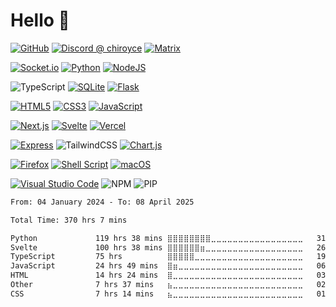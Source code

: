 # Hello 👋

[![GitHub](https://img.shields.io/badge/github-%23121011.svg?style=for-the-badge&logo=github&logoColor=white)](https://github.com/Chiroyce1) [![Discord @ chiroyce](https://img.shields.io/badge/Discord-%235865F2.svg?style=for-the-badge&logo=discord&logoColor=white)](data%3Atext%2Fplain%2C%40chiroyce%20on%20Discord) [![Matrix](https://img.shields.io/badge/matrix-000000?style=for-the-badge&logo=Matrix&logoColor=white)](https://matrix.to/#/@chiroyce:matrix.org)

[![Socket.io](https://img.shields.io/badge/Socket.io-black?style=for-the-badge&logo=socket.io&badgeColor=010101)](https://socket.io/) [![Python](https://img.shields.io/badge/python-3670A0?style=for-the-badge&logo=python&logoColor=ffdd54)](https://www.python.org/) [![NodeJS](https://img.shields.io/badge/node.js-6DA55F?style=for-the-badge&logo=node.js&logoColor=white)](https://nodejs.org)

![TypeScript](https://img.shields.io/badge/typescript-%23007ACC.svg?style=for-the-badge&logo=typescript&logoColor=white) [![SQLite](https://img.shields.io/badge/sqlite-%2307405e.svg?style=for-the-badge&logo=sqlite&logoColor=white)](https://www.sqlite.org) [![Flask](https://img.shields.io/badge/flask-%23000.svg?style=for-the-badge&logo=flask&logoColor=white)](https://flask.palletsprojects.com/en/2.0.x/)

[![HTML5](https://img.shields.io/badge/html5-%23E34F26.svg?style=for-the-badge&logo=html5&logoColor=white)](https://en.wikipedia.org/wiki/HTML5) [![CSS3](https://img.shields.io/badge/css3-%231572B6.svg?style=for-the-badge&logo=css3&logoColor=white)](https://en.wikipedia.org/wiki/CSS) [![JavaScript](https://img.shields.io/badge/javascript-%23323330.svg?style=for-the-badge&logo=javascript&logoColor=%23F7DF1E)](https://en.wikipedia.org/wiki/JavaScript)

[![Next.js](https://img.shields.io/badge/Next.js-black?style=for-the-badge&logo=next.js&logoColor=white)](https://nextjs.org/) [![Svelte](https://img.shields.io/badge/sveltekit-%23f1413d.svg?style=for-the-badge&logo=svelte&logoColor=white)](https://svelte.dev/) [![Vercel](https://img.shields.io/badge/vercel-%23000000.svg?style=for-the-badge&logo=vercel&logoColor=white)](https://vercel.com)

[![Express](https://img.shields.io/badge/express-%23404d59.svg?style=for-the-badge&logo=express&logoColor=%2361DAFB)](https://expressjs.com/) ![TailwindCSS](https://img.shields.io/badge/tailwind-%2338B2AC.svg?style=for-the-badge&logo=tailwind-css&logoColor=white) [![Chart.js](https://img.shields.io/badge/chart.js-F5788D.svg?style=for-the-badge&logo=chart.js&logoColor=white)](https://chartjs.org)

[![Firefox](https://img.shields.io/badge/Firefox-FF7139?style=for-the-badge&logo=Firefox-Browser&logoColor=white)](https://www.mozilla.org/firefox/) [![Shell Script](https://img.shields.io/badge/bash_/_zsh-%23121011.svg?style=for-the-badge&logo=gnu-bash&logoColor=white)](https://en.wikipedia.org/wiki/Shell_script)
[![macOS](https://img.shields.io/badge/mac%20os-000000?style=for-the-badge&logo=macos&logoColor=F0F0F0)](https://www.apple.com/macOS)

[![Visual Studio Code](https://img.shields.io/badge/Visual%20Studio%20Code-0078d7.svg?style=for-the-badge&logo=visual-studio-code&logoColor=white)](https://code.visualstudio.com)
![NPM](https://img.shields.io/badge/NPM-%23CB3837.svg?style=for-the-badge&logo=npm&logoColor=white)
![PIP](https://img.shields.io/badge/pip-006dad.svg?style=for-the-badge&logo=pypi&logoColor=yellow)

<!--START_SECTION:waka-->

```txt
From: 04 January 2024 - To: 08 April 2025

Total Time: 370 hrs 7 mins

Python             119 hrs 38 mins ⣿⣿⣿⣿⣿⣿⣿⣿⣀⣀⣀⣀⣀⣀⣀⣀⣀⣀⣀⣀⣀⣀⣀⣀⣀   31.67 %
Svelte             100 hrs 38 mins ⣿⣿⣿⣿⣿⣿⣶⣀⣀⣀⣀⣀⣀⣀⣀⣀⣀⣀⣀⣀⣀⣀⣀⣀⣀   26.64 %
TypeScript         75 hrs          ⣿⣿⣿⣿⣿⣀⣀⣀⣀⣀⣀⣀⣀⣀⣀⣀⣀⣀⣀⣀⣀⣀⣀⣀⣀   19.85 %
JavaScript         24 hrs 49 mins  ⣿⣶⣀⣀⣀⣀⣀⣀⣀⣀⣀⣀⣀⣀⣀⣀⣀⣀⣀⣀⣀⣀⣀⣀⣀   06.57 %
HTML               14 hrs 24 mins  ⣿⣀⣀⣀⣀⣀⣀⣀⣀⣀⣀⣀⣀⣀⣀⣀⣀⣀⣀⣀⣀⣀⣀⣀⣀   03.81 %
Other              7 hrs 37 mins   ⣦⣀⣀⣀⣀⣀⣀⣀⣀⣀⣀⣀⣀⣀⣀⣀⣀⣀⣀⣀⣀⣀⣀⣀⣀   02.02 %
CSS                7 hrs 14 mins   ⣦⣀⣀⣀⣀⣀⣀⣀⣀⣀⣀⣀⣀⣀⣀⣀⣀⣀⣀⣀⣀⣀⣀⣀⣀   01.92 %
```

<!--END_SECTION:waka-->

<!--- 
<picture>
  <source
    srcset="https://github-readme-stats.vercel.app/api?username=Chiroyce1&show_icons=true&theme=github_dark"
    media="(prefers-color-scheme: dark)"
  />
  <source
    srcset="https://github-readme-stats.vercel.app/api?username=Chiroyce1&show_icons=true&theme=github_light"
    media="(prefers-color-scheme: light), (prefers-color-scheme: no-preference)"
  />
  <img src="https://github-readme-stats.vercel.app/api?username=anuraghazra&show_icons=true" />
</picture>

![Commit Info Card Loading...](https://streak-stats.demolab.com/?user=Chiroyce1&theme=dark&hide_border=true&mode=weekly)

![Top Langs](https://github-readme-stats.vercel.app/api/top-langs/?username=Chiroyce1&theme=github_dark)


https://github.com/Ileriayo/markdown-badges#languages -->

